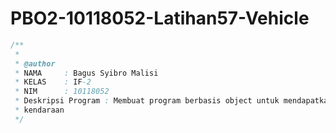 # PBO2-10118052-Latihan57-Vehicle

```java
/**
 *	
 * @author
 * NAMA     : Bagus Syibro Malisi
 * KELAS    : IF-2
 * NIM      : 10118052
 * Deskripsi Program : Membuat program berbasis object untuk mendapatkan informasi
 * kendaraan
 */
 ```
